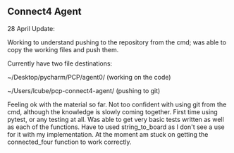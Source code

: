 ## Connect4 Agent

28 April Update:

Working to understand pushing to the repository from the cmd; was able to copy the working files and push them.

Currently have two file destinations:

  ~/Desktop/pycharm/PCP/agent0/ (working on the code)
  
  ~/Users/lcube/pcp-connect4-agent/ (pushing to git)
  
Feeling ok with the material so far. Not too confident with using git from the cmd, although the knowledge is slowly coming together.
First time using pytest, or any testing at all. Was able to get very basic tests written as well as each of the functions. Have to used string_to_board as I don't see a use for it with my implementation. At the moment am stuck on getting the connected_four function to work correctly.
